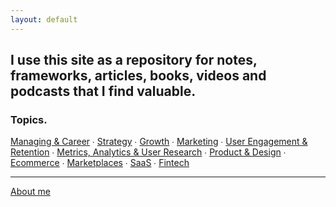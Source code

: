 ```yaml
---
layout: default
---
```


## I use this site as a repository for notes, frameworks, articles, books, videos and podcasts that I find valuable.

### Topics.

[Managing & Career](https://www.notion.so/Managing-Career-33f1c00a0c6746398fdc474bc228a030) ∙ [Strategy](https://www.notion.so/Strategy-961a6f131e3540638bcf5114d0868b10) ∙ [Growth](https://www.notion.so/Growth-4bd0ebdb1a614011bfe9297fa3bee8e3) ∙ [Marketing](https://www.notion.so/Marketing-4841f506155a45b7aa15ef0ed79862f0) ∙ [User Engagement & Retention](https://www.notion.so/User-Engagement-Retention-809a5dd985f54c7f80a5a40227c67c55) ∙ [Metrics, Analytics & User Research](https://www.notion.so/Metrics-Analytics-User-Research-743683385d3b48498c40b61dbbf3e02c) ∙ [Product & Design](https://www.notion.so/Product-Design-f1234ccccbb94cfb94e638a63eb484d5) ∙ [Ecommerce](https://www.notion.so/Ecommerce-2db53d0846ca4fe58dfa6326c3bec1cc) ∙ [Marketplaces](https://www.notion.so/Marketplaces-78fef093600a4e679866d2856823b8fa) ∙ [SaaS](https://www.notion.so/SaaS-3d63f95a7a1f434cbe02cd6b9eda93f9) ∙ [Fintech](https://www.notion.so/Fintech-fdf479d98b4a456e8a6a66a6cd8f85d2)


---

[About me](https://www.notion.so/About-me-2abcd01ca6444805b9417e16aec86a33)